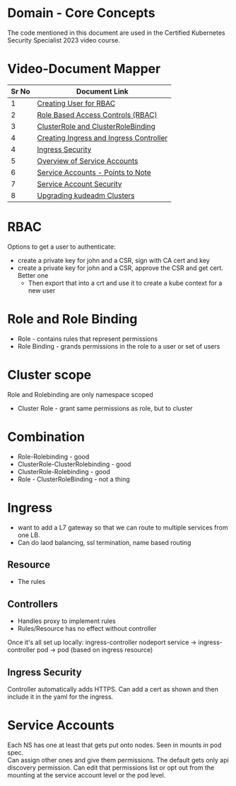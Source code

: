 # Domain - Core Concepts

The code mentioned in this document are used in the Certified Kubernetes Security Specialist 2023 video course.


# Video-Document Mapper

| Sr No | Document Link |
| ------ | ------ |
| 1 | [Creating User for RBAC](1-user-rbac.md) |
| 2 | [Role Based Access Controls (RBAC)](2-rbac.md) |
| 3 | [ClusterRole and ClusterRoleBinding](3-clusterrole.md)
| 4 | [Creating Ingress and Ingress Controller](4-deploying-ingress.md)
| 4 | [Ingress Security](4-ingress-security.md) |
| 5 | [Overview of Service Accounts](5-service-account.md) |
| 6 | [Service Accounts - Points to Note](6-sa-pointers.md) |
| 7 | [Service Account Security](7-sa-security.md) |
| 8 | [Upgrading kudeadm Clusters](8-kubeadm-version.md) |

# RBAC
Options to get a user to authenticate:
* create a private key for john and a CSR, sign with CA cert and key
* create a private key for john and a CSR, approve the CSR and get cert. Better one
	* Then export that into a crt and use it to create a kube context for a new user 
# Role and Role Binding
* Role - contains rules that represent permissions
* Role Binding - grands permissions in the role to a user or set of users
# Cluster scope
Role and Rolebinding are only namespace scoped
* Cluster Role - grant same permissions as role, but to cluster
# Combination
* Role-Rolebinding - good
* ClusterRole-ClusterRolebinding - good
* ClusterRole-Rolebinding - good
* Role - ClusterRoleBinding - not a thing
# Ingress
* want to add a L7 gateway so that we can route to multiple services from one LB. 
* Can do laod balancing, ssl termination, name based routing
## Resource
* The rules 
## Controllers
* Handles proxy to implement rules
* Rules/Resource has no effect without controller 

Once it's all set up locally:
ingress-controller nodeport service -> ingress-controller pod -> pod (based on ingress resource)

## Ingress Security
Controller automatically adds HTTPS. Can add a cert as shown and then include it in the yaml for the ingress. 

# Service Accounts
Each NS has one at least that gets put onto nodes. Seen in mounts in pod spec.  
Can assign other ones and give them permissions. 
The default gets only api discovery permission.
Can edit that permissions list or opt out from the mounting at the service account level or the pod level.

